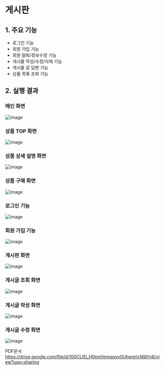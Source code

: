 # 게시판

## 1. 주요 기능
- 로그인 기능
- 회원 가입 기능
- 회원 탈퇴/정보수정 기능
- 게시물 작성/수정/삭제 기능
- 게시물 글 답변 기능
- 상품 목록 조회 기능
## 2. 실행 결과
### 메인 화면 
![image](https://user-images.githubusercontent.com/62654187/84112406-a67e4a00-aa63-11ea-9354-8caba30f07bb.png)
### 상품 TOP 화면 
![image](https://user-images.githubusercontent.com/62654187/84111099-2951d580-aa61-11ea-977f-5820a779f256.png)
### 상품 상세 설명 화면 
![image](https://user-images.githubusercontent.com/62654187/84112031-fb6d9080-aa62-11ea-857c-1100d292ca0d.png)
### 상품 구매 화면 
![image](https://user-images.githubusercontent.com/62654187/84112061-058f8f00-aa63-11ea-92b6-644cfcfd19db.png)
### 로그인 기능
![image](https://user-images.githubusercontent.com/62654187/84112125-222bc700-aa63-11ea-8ca5-a3052c281b91.png)
### 회원 가입 기능 
![image](https://user-images.githubusercontent.com/62654187/84112154-2fe14c80-aa63-11ea-8861-dc5bdc94570d.png)
### 게시판 화면 
![image](https://user-images.githubusercontent.com/62654187/84112205-4ab3c100-aa63-11ea-8d2f-27474c9184c4.png)
### 게시글 조회 화면 
![image](https://user-images.githubusercontent.com/62654187/84112240-5606ec80-aa63-11ea-9911-248e0dfab342.png)
### 게시글 작성 화면 
![image](https://user-images.githubusercontent.com/62654187/84112264-5f905480-aa63-11ea-926f-82691a8ca3af.png)
### 게시글 수정 화면 
![image](https://user-images.githubusercontent.com/62654187/84112284-6919bc80-aa63-11ea-9b68-cad936c8fff1.png)

PDF문서
 https://drive.google.com/file/d/100CLfD_H0pm1mmasyv0UhwgricNIbYn6/view?usp=sharing

